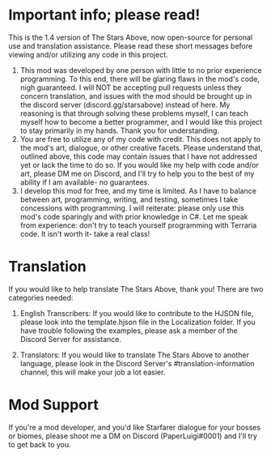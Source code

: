 # Important info; please read!
This is the 1.4 version of The Stars Above, now open-source for personal use and translation assistance.
Please read these short messages before viewing and/or utilizing any code in this project.

1. This mod was developed by one person with little to no prior experience programming. To this end, there will be glaring flaws in the mod's code, nigh guaranteed. I will NOT be accepting pull requests unless they concern translation, and issues with the mod should be brought up in the discord server (discord.gg/starsabove) instead of here. My reasoning is that through solving these problems myself, I can teach myself how to become a better programmer, and I would like this project to stay primarily in my hands. Thank you for understanding.
2. You are free to utilize any of my code with credit. This does not apply to the mod's art, dialogue, or other creative facets. Please understand that, outlined above, this code may contain issues that I have not addressed yet or lack the time to do so. If you would like my help with code and/or art, please DM me on Discord, and I'll try to help you to the best of my ability if I am available- no guarantees.
3. I develop this mod for free, and my time is limited. As I have to balance between art, programming, writing, and testing, sometimes I take concessions with programming. I will reiterate: please only use this mod's code sparingly and with prior knowledge in C#. Let me speak from experience: don't try to teach yourself programming with Terraria code. It isn't worth it- take a real class!

# Translation
If you would like to help translate The Stars Above, thank you! There are two categories needed:

1. English Transcribers:
If you would like to contribute to the HJSON file, please look into the template.hjson file in the Localization folder. If you have trouble following the examples, please ask a member of the Discord Server for assistance.

2. Translators:
If you would like to translate The Stars Above to another language, please look in the Discord Server's #translation-information channel, this will make your job a lot easier.

# Mod Support
If you're a mod developer, and you'd like Starfarer dialogue for your bosses or biomes, please shoot me a DM on Discord (PaperLuigi#0001) and I'll try to get back to you.
